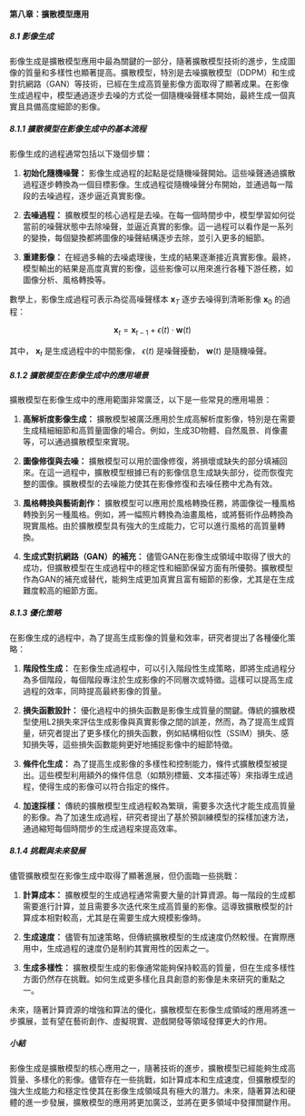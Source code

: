 #### 第八章：擴散模型應用

##### 8.1 影像生成

影像生成是擴散模型應用中最為關鍵的一部分，隨著擴散模型技術的進步，生成圖像的質量和多樣性也顯著提高。擴散模型，特別是去噪擴散模型（DDPM）和生成對抗網路（GAN）等技術，已經在生成高質量影像方面取得了顯著成果。在影像生成過程中，模型通過逐步去噪的方式從一個隨機噪聲樣本開始，最終生成一個真實且具備高度細節的影像。

##### 8.1.1 擴散模型在影像生成中的基本流程

影像生成的過程通常包括以下幾個步驟：

1. **初始化隨機噪聲：** 影像生成過程的起點是從隨機噪聲開始。這些噪聲通過擴散過程逐步轉換為一個目標影像。生成過程從隨機噪聲分布開始，並通過每一階段的去噪過程，逐步逼近真實影像。

2. **去噪過程：** 擴散模型的核心過程是去噪。在每一個時間步中，模型學習如何從當前的噪聲狀態中去除噪聲，並逼近真實的影像。這一過程可以看作是一系列的變換，每個變換都將圖像的噪聲結構逐步去除，並引入更多的細節。

3. **重建影像：** 在經過多輪的去噪處理後，生成的結果逐漸接近真實影像。最終，模型輸出的結果是高度真實的影像，這些影像可以用來進行各種下游任務，如圖像分析、風格轉換等。

數學上，影像生成過程可表示為從高噪聲樣本 $`\mathbf{x}_T`$ 逐步去噪得到清晰影像 $`\mathbf{x}_0`$ 的過程：


```math
\mathbf{x}_t = \mathbf{x}_{t-1} + \epsilon(t) \cdot \mathbf{w}(t)
```


其中， $`\mathbf{x}_t`$  是生成過程中的中間影像， $`\epsilon(t)`$  是噪聲擾動， $`\mathbf{w}(t)`$  是隨機噪聲。

##### 8.1.2 擴散模型在影像生成中的應用場景

擴散模型在影像生成中的應用範圍非常廣泛，以下是一些常見的應用場景：

1. **高解析度影像生成：** 擴散模型被廣泛應用於生成高解析度影像，特別是在需要生成精細細節和高質量圖像的場合。例如，生成3D物體、自然風景、肖像畫等，可以通過擴散模型來實現。

2. **圖像修復與去噪：** 擴散模型可以用於圖像修復，將損壞或缺失的部分填補回來。在這一過程中，擴散模型根據已有的影像信息生成缺失部分，從而恢復完整的圖像。擴散模型的去噪能力使其在影像修復和去噪任務中尤為有效。

3. **風格轉換與藝術創作：** 擴散模型可以應用於風格轉換任務，將圖像從一種風格轉換到另一種風格。例如，將一幅照片轉換為油畫風格，或將藝術作品轉換為現實風格。由於擴散模型具有強大的生成能力，它可以進行風格的高質量轉換。

4. **生成式對抗網路（GAN）的補充：** 儘管GAN在影像生成領域中取得了很大的成功，但擴散模型在生成過程中的穩定性和細節保留方面有所優勢。擴散模型作為GAN的補充或替代，能夠生成更加真實且富有細節的影像，尤其是在生成難度較高的細節方面。

##### 8.1.3 優化策略

在影像生成的過程中，為了提高生成影像的質量和效率，研究者提出了各種優化策略：

1. **階段性生成：** 在影像生成過程中，可以引入階段性生成策略，即將生成過程分為多個階段，每個階段專注於生成影像的不同層次或特徵。這樣可以提高生成過程的效率，同時提高最終影像的質量。

2. **損失函數設計：** 優化過程中的損失函數是影像生成質量的關鍵。傳統的擴散模型使用L2損失來評估生成影像與真實影像之間的誤差，然而，為了提高生成質量，研究者提出了更多樣化的損失函數，例如結構相似性（SSIM）損失、感知損失等，這些損失函數能夠更好地捕捉影像中的細節特徵。

3. **條件化生成：** 為了提高生成影像的多樣性和控制能力，條件式擴散模型被提出。這些模型利用額外的條件信息（如類別標籤、文本描述等）來指導生成過程，使得生成的影像可以符合指定的條件。

4. **加速採樣：** 傳統的擴散模型生成過程較為繁瑣，需要多次迭代才能生成高質量的影像。為了加速生成過程，研究者提出了基於預訓練模型的採樣加速方法，通過縮短每個時間步的生成過程來提高效率。

##### 8.1.4 挑戰與未來發展

儘管擴散模型在影像生成中取得了顯著進展，但仍面臨一些挑戰：

1. **計算成本：** 擴散模型的生成過程通常需要大量的計算資源。每一階段的生成都需要進行計算，並且需要多次迭代來生成高質量的影像。這導致擴散模型的計算成本相對較高，尤其是在需要生成大規模影像時。

2. **生成速度：** 儘管有加速策略，但傳統擴散模型的生成速度仍然較慢。在實際應用中，生成過程的速度仍是制約其實用性的因素之一。

3. **生成多樣性：** 擴散模型生成的影像通常能夠保持較高的質量，但在生成多樣性方面仍然存在挑戰。如何生成更多樣化且具創意的影像是未來研究的重點之一。

未來，隨著計算資源的增強和算法的優化，擴散模型在影像生成領域的應用將進一步擴展，並有望在藝術創作、虛擬現實、遊戲開發等領域發揮更大的作用。

##### 小結

影像生成是擴散模型的核心應用之一，隨著技術的進步，擴散模型已經能夠生成高質量、多樣化的影像。儘管存在一些挑戰，如計算成本和生成速度，但擴散模型的強大生成能力和穩定性使其在影像生成領域具有極大的潛力。未來，隨著算法和硬體的進一步發展，擴散模型的應用將更加廣泛，並將在更多領域中發揮關鍵作用。
